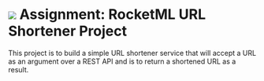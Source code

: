 # ![](./src/main/resources/icon/favicon.ico) Assignment: RocketML URL Shortener Project

This project is to build a simple URL shortener service that will accept a URL as an argument over a REST API and is to
return a shortened URL as a result.

